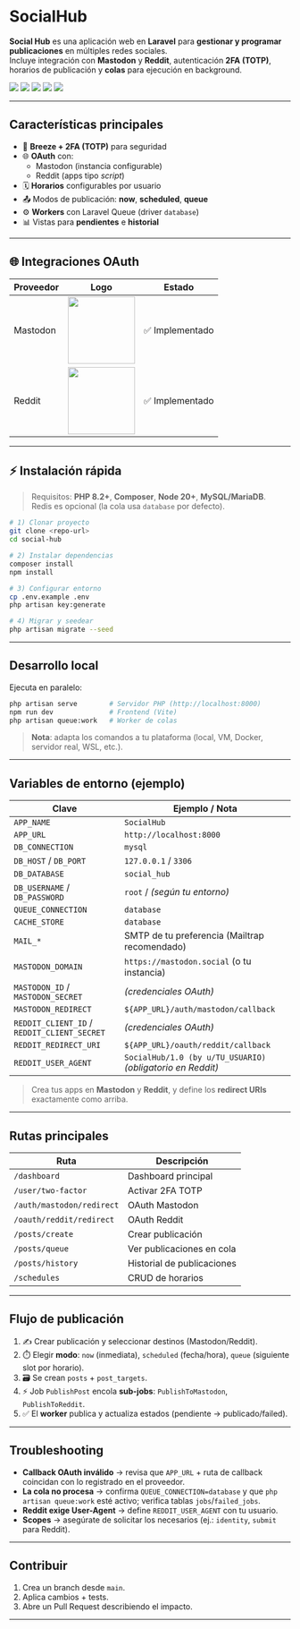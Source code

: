 # SocialHub

**Social Hub** es una aplicación web en **Laravel** para **gestionar y programar publicaciones** en múltiples redes sociales.  
Incluye integración con **Mastodon** y **Reddit**, autenticación **2FA (TOTP)**, horarios de publicación y **colas** para ejecución en background.

<p align="left">
  <img src="https://img.shields.io/badge/Laravel-12.x-FF2D20?logo=laravel&logoColor=white" />
  <img src="https://img.shields.io/badge/PHP-8.2+-777BB4?logo=php&logoColor=white" />
  <img src="https://img.shields.io/badge/Node.js-20+-339933?logo=node.js&logoColor=white" />
  <img src="https://img.shields.io/badge/Vite-7+-646CFF?logo=vite&logoColor=white" />
  <img src="https://img.shields.io/badge/MySQL-8+-4479A1?logo=mysql&logoColor=white" />
</p>

---

## Características principales

- 🔑 **Breeze + 2FA (TOTP)** para seguridad
- 🌐 **OAuth** con:
  - Mastodon (instancia configurable)
  - Reddit (apps tipo *script*)
- 🗓️ **Horarios** configurables por usuario
- 📤 Modos de publicación: **now**, **scheduled**, **queue**
- ⚙️ **Workers** con Laravel Queue (driver `database`)
- 📊 Vistas para **pendientes** e **historial**

---

## 🌐 Integraciones OAuth

| Proveedor | Logo | Estado |
|-----------|------|--------|
| Mastodon  | <img src="https://img.shields.io/badge/Mastodon-6364FF?logo=mastodon&logoColor=white&style=for-the-badge" width="120"/> | ✅ Implementado |
| Reddit    | <img src="https://img.shields.io/badge/Reddit-FF4500?logo=reddit&logoColor=white&style=for-the-badge" width="120"/> | ✅ Implementado |

---

## ⚡ Instalación rápida

> Requisitos: **PHP 8.2+**, **Composer**, **Node 20+**, **MySQL/MariaDB**.  
> Redis es opcional (la cola usa `database` por defecto).

```bash
# 1) Clonar proyecto
git clone <repo-url>
cd social-hub

# 2) Instalar dependencias
composer install
npm install

# 3) Configurar entorno
cp .env.example .env
php artisan key:generate

# 4) Migrar y seedear
php artisan migrate --seed
```

---

## Desarrollo local

Ejecuta en paralelo:

```bash
php artisan serve        # Servidor PHP (http://localhost:8000)
npm run dev              # Frontend (Vite)
php artisan queue:work   # Worker de colas
```

> **Nota**: adapta los comandos a tu plataforma (local, VM, Docker, servidor real, WSL, etc.).

---

## Variables de entorno (ejemplo)

| Clave                      | Ejemplo / Nota |
|---------------------------|----------------|
| `APP_NAME`                | `SocialHub` |
| `APP_URL`                 | `http://localhost:8000` |
| `DB_CONNECTION`           | `mysql` |
| `DB_HOST` / `DB_PORT`     | `127.0.0.1` / `3306` |
| `DB_DATABASE`             | `social_hub` |
| `DB_USERNAME` / `DB_PASSWORD` | `root` / *(según tu entorno)* |
| `QUEUE_CONNECTION`        | `database` |
| `CACHE_STORE`             | `database` |
| `MAIL_*`                  | SMTP de tu preferencia (Mailtrap recomendado) |
| `MASTODON_DOMAIN`         | `https://mastodon.social` (o tu instancia) |
| `MASTODON_ID` / `MASTODON_SECRET` | *(credenciales OAuth)* |
| `MASTODON_REDIRECT`       | `${APP_URL}/auth/mastodon/callback` |
| `REDDIT_CLIENT_ID` / `REDDIT_CLIENT_SECRET` | *(credenciales OAuth)* |
| `REDDIT_REDIRECT_URI`     | `${APP_URL}/oauth/reddit/callback` |
| `REDDIT_USER_AGENT`       | `SocialHub/1.0 (by u/TU_USUARIO)` *(obligatorio en Reddit)* |

> Crea tus apps en **Mastodon** y **Reddit**, y define los **redirect URIs** exactamente como arriba.

---

## Rutas principales

| Ruta                        | Descripción                          |
|-----------------------------|--------------------------------------|
| `/dashboard`                | Dashboard principal                  |
| `/user/two-factor`          | Activar 2FA TOTP                     |
| `/auth/mastodon/redirect`   | OAuth Mastodon                       |
| `/oauth/reddit/redirect`    | OAuth Reddit                         |
| `/posts/create`             | Crear publicación                    |
| `/posts/queue`              | Ver publicaciones en cola            |
| `/posts/history`            | Historial de publicaciones           |
| `/schedules`                | CRUD de horarios                     |

---

## Flujo de publicación

1. ✍️ Crear publicación y seleccionar destinos (Mastodon/Reddit).  
2. ⏱️ Elegir **modo**: `now` (inmediata), `scheduled` (fecha/hora), `queue` (siguiente slot por horario).  
3. 🗃️ Se crean `posts` + `post_targets`.  
4. ⚡ Job `PublishPost` encola **sub-jobs**: `PublishToMastodon`, `PublishToReddit`.  
5. ✅ El **worker** publica y actualiza estados (pendiente → publicado/failed).

---

## Troubleshooting

- **Callback OAuth inválido** → revisa que `APP_URL` + ruta de callback coincidan con lo registrado en el proveedor.  
- **La cola no procesa** → confirma `QUEUE_CONNECTION=database` y que `php artisan queue:work` esté activo; verifica tablas `jobs`/`failed_jobs`.  
- **Reddit exige User-Agent** → define `REDDIT_USER_AGENT` con tu usuario.  
- **Scopes** → asegúrate de solicitar los necesarios (ej.: `identity`, `submit` para Reddit).

---

## Contribuir

1. Crea un branch desde `main`.  
2. Aplica cambios + tests.  
3. Abre un Pull Request describiendo el impacto.  

---